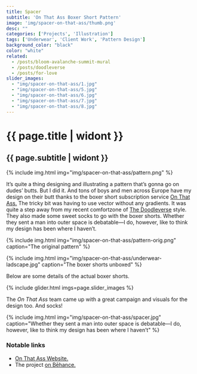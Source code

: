 ```yaml
---
title: Spacer
subtitle: 'On That Ass Boxer Short Pattern'
image: 'img/spacer-on-that-ass/thumb.png'
desc: ""
categories: ['Projects', 'Illustration']
tags: ['Underwear', 'Client Work', 'Pattern Design']
background_color: "black"
color: "white"
related:
  - /posts/bloom-avalanche-summit-mural
  - /posts/doodleverse
  - /posts/for-love
slider_images:
  - "img/spacer-on-that-ass/1.jpg"
  - "img/spacer-on-that-ass/5.jpg"
  - "img/spacer-on-that-ass/6.jpg"
  - "img/spacer-on-that-ass/7.jpg"
  - "img/spacer-on-that-ass/8.jpg"
---
```

# {{ page.title | widont }}
## {{ page.subtitle | widont }}

{% include img.html img="img/spacer-on-that-ass/pattern.png" %}

It’s quite a thing designing and illustrating a pattern that’s gonna go on dudes’ butts. But I did it. And tons of boys and men across Europe have my design on their butt thanks to the boxer short subscription service [On That Ass.](https://onthatass.com/) The tricky bit was having to use vector without any gradients. It was quite a step away from my recent comfortzone of [The Doodleverse](/tags/doodleverse/) style. They also made some sweet socks to go with the boxer shorts. Whether they sent a man into outer space is debatable—I do, however, like to think my design has been where I haven’t.

{% include img.html img="img/spacer-on-that-ass/pattern-orig.png" caption="The original pattern" %}

{% include img.html img="img/spacer-on-that-ass/underwear-ladscape.jpg" caption="The boxer shorts unboxed" %}

Below are some details of the actual boxer shorts.

{% include glider.html imgs=page.slider_images %}

The *On That Ass* team came up with a great campaign and visuals for the design too. And socks!

{% include img.html img="img/spacer-on-that-ass/spacer.jpg" caption="Whether they sent a man into outer space is debatable—I do, however, like to think my design has been where I haven’t" %}

### Notable links
- [On That Ass Website.](https://onthatass.com/)
- The project [on Bēhance.](https://www.behance.net/portfolio/editor?project_id=171959453)

